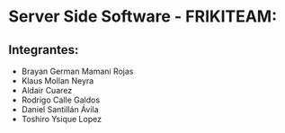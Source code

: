 # Server Side Software - FRIKITEAM:

## Integrantes: 
- Brayan German Mamani Rojas
- Klaus Mollan Neyra
- Aldair Cuarez
- Rodrigo Calle Galdos
- Daniel Santillán Ávila
- Toshiro Ysique Lopez
